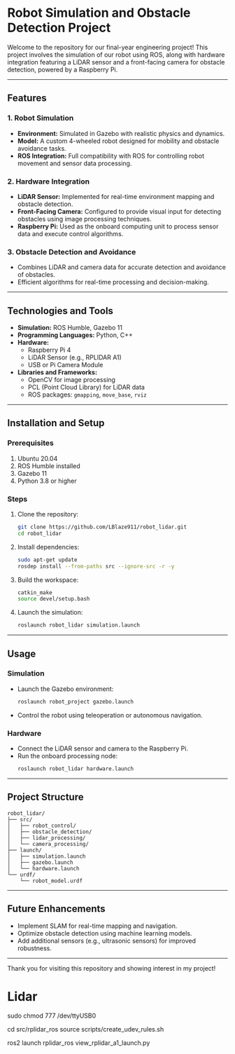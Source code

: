 # Robot Simulation and Obstacle Detection Project

Welcome to the repository for our final-year engineering project! This project involves the simulation of our robot using ROS, along with hardware integration featuring a LiDAR sensor and a front-facing camera for obstacle detection, powered by a Raspberry Pi.

---

## Features

### 1. **Robot Simulation**
- **Environment:** Simulated in Gazebo with realistic physics and dynamics.
- **Model:** A custom 4-wheeled robot designed for mobility and obstacle avoidance tasks.
- **ROS Integration:** Full compatibility with ROS for controlling robot movement and sensor data processing.

### 2. **Hardware Integration**
- **LiDAR Sensor:** Implemented for real-time environment mapping and obstacle detection.
- **Front-Facing Camera:** Configured to provide visual input for detecting obstacles using image processing techniques.
- **Raspberry Pi:** Used as the onboard computing unit to process sensor data and execute control algorithms.

### 3. **Obstacle Detection and Avoidance**
- Combines LiDAR and camera data for accurate detection and avoidance of obstacles.
- Efficient algorithms for real-time processing and decision-making.

---

## Technologies and Tools

- **Simulation:** ROS Humble, Gazebo 11
- **Programming Languages:** Python, C++
- **Hardware:**
  - Raspberry Pi 4
  - LiDAR Sensor (e.g., RPLIDAR A1)
  - USB or Pi Camera Module
- **Libraries and Frameworks:**
  - OpenCV for image processing
  - PCL (Point Cloud Library) for LiDAR data
  - ROS packages: `gmapping`, `move_base`, `rviz`

---

## Installation and Setup

### Prerequisites
1. Ubuntu 20.04
2. ROS Humble installed
3. Gazebo 11
4. Python 3.8 or higher

### Steps
1. Clone the repository:
   ```bash
   git clone https://github.com/LBlaze911/robot_lidar.git
   cd robot_lidar
   ```
2. Install dependencies:
   ```bash
   sudo apt-get update
   rosdep install --from-paths src --ignore-src -r -y
   ```
3. Build the workspace:
   ```bash
   catkin_make
   source devel/setup.bash
   ```
4. Launch the simulation:
   ```bash
   roslaunch robot_lidar simulation.launch
   ```

---

## Usage

### Simulation
- Launch the Gazebo environment:
  ```bash
  roslaunch robot_project gazebo.launch
  ```
- Control the robot using teleoperation or autonomous navigation.

### Hardware
- Connect the LiDAR sensor and camera to the Raspberry Pi.
- Run the onboard processing node:
  ```bash
  roslaunch robot_lidar hardware.launch
  ```
  
---

## Project Structure
```
robot_lidar/
├── src/
│   ├── robot_control/
│   ├── obstacle_detection/
│   ├── lidar_processing/
│   └── camera_processing/
├── launch/
│   ├── simulation.launch
│   ├── gazebo.launch
│   └── hardware.launch
└── urdf/
    └── robot_model.urdf
```

---

## Future Enhancements
- Implement SLAM for real-time mapping and navigation.
- Optimize obstacle detection using machine learning models.
- Add additional sensors (e.g., ultrasonic sensors) for improved robustness.

---

Thank you for visiting this repository and showing interest in my project!


# Lidar

sudo chmod 777 /dev/ttyUSB0

cd src/rplidar_ros
source scripts/create_udev_rules.sh

ros2 launch rplidar_ros view_rplidar_a1_launch.py